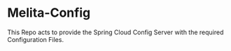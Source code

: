 # Melita-Config

This Repo acts to provide the Spring Cloud Config Server with the required Configuration Files.
